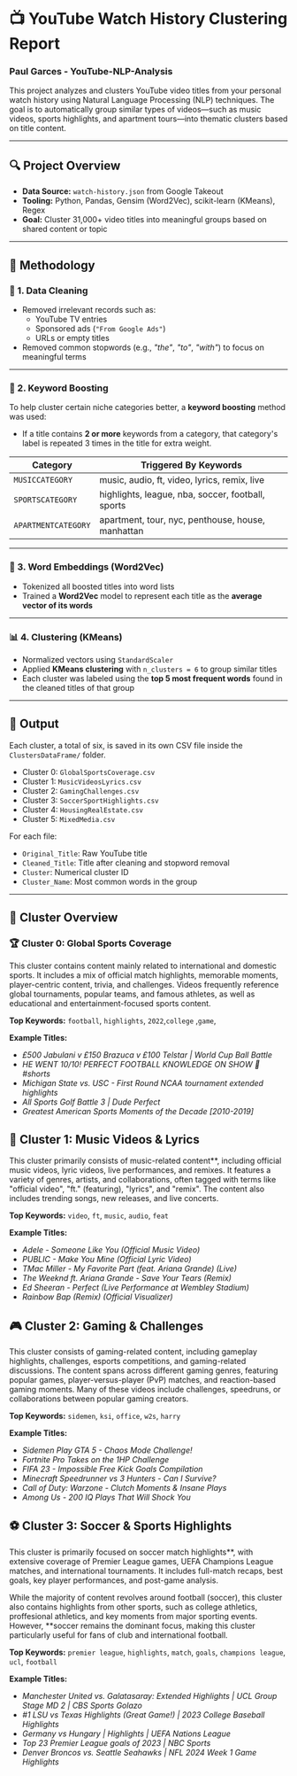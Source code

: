 # 📺 YouTube Watch History Clustering Report
### Paul Garces - YouTube-NLP-Analysis

This project analyzes and clusters YouTube video titles from your personal watch history using Natural Language Processing (NLP) techniques. The goal is to automatically group similar types of videos—such as music videos, sports highlights, and apartment tours—into thematic clusters based on title content.

---

## 🔍 Project Overview

- **Data Source:** `watch-history.json` from Google Takeout
- **Tooling:** Python, Pandas, Gensim (Word2Vec), scikit-learn (KMeans), Regex
- **Goal:** Cluster 31,000+ video titles into meaningful groups based on shared content or topic

---

## 🧠 Methodology

### 🧼 1. Data Cleaning
- Removed irrelevant records such as:
  - YouTube TV entries
  - Sponsored ads (`"From Google Ads"`)
  - URLs or empty titles
- Removed common stopwords (e.g., *"the"*, *"to"*, *"with"*) to focus on meaningful terms

---

### 🎯 2. Keyword Boosting
To help cluster certain niche categories better, a **keyword boosting** method was used:
- If a title contains **2 or more** keywords from a category, that category's label is repeated 3 times in the title for extra weight.

| Category      | Triggered By Keywords                                  |
|---------------|--------------------------------------------------------|
| `MUSICCATEGORY`     | music, audio, ft, video, lyrics, remix, live         |
| `SPORTSCATEGORY`    | highlights, league, nba, soccer, football, sports    |
| `APARTMENTCATEGORY` | apartment, tour, nyc, penthouse, house, manhattan    |

---

### 💬 3. Word Embeddings (Word2Vec)
- Tokenized all boosted titles into word lists
- Trained a **Word2Vec** model to represent each title as the **average vector of its words**

---

### 📊 4. Clustering (KMeans)
- Normalized vectors using `StandardScaler`
- Applied **KMeans clustering** with `n_clusters = 6` to group similar titles
- Each cluster was labeled using the **top 5 most frequent words** found in the cleaned titles of that group

---

## 📁 Output

Each cluster, a total of six, is saved in its own CSV file inside the `ClustersDataFrame/` folder.

- Cluster 0: `GlobalSportsCoverage.csv`
- Cluster 1: `MusicVideosLyrics.csv`
- Cluster 2: `GamingChallenges.csv`
- Cluster 3: `SoccerSportHighlights.csv`
- Cluster 4: `HousingRealEstate.csv`
- Cluster 5: `MixedMedia.csv`

For each file:
- `Original_Title`: Raw YouTube title
- `Cleaned_Title`: Title after cleaning and stopword removal
- `Cluster`: Numerical cluster ID
- `Cluster_Name`: Most common words in the group

---

## 📑 Cluster Overview

### 🏆 Cluster 0: Global Sports Coverage

This cluster contains content mainly related to international and domestic sports. It includes a mix of official match highlights, memorable moments, player-centric content, trivia, and challenges. Videos frequently reference global tournaments, popular teams, and famous athletes, as well as educational and entertainment-focused sports content.

**Top Keywords:** `football`, `highlights`, `2022`,`college` ,`game`, 

**Example Titles:**
- *£500 Jabulani v £150 Brazuca v £100 Telstar | World Cup Ball Battle*  
- *HE WENT 10/10! PERFECT FOOTBALL KNOWLEDGE ON SHOW 👏 #shorts*  
- *Michigan State vs. USC - First Round NCAA tournament extended highlights*  
- *All Sports Golf Battle 3 | Dude Perfect*  
- *Greatest American Sports Moments of the Decade [2010-2019]*

## 🎵 Cluster 1: Music Videos & Lyrics

This cluster primarily consists of music-related content**, including official music videos, lyric videos, live performances, and remixes. It features a variety of genres, artists, and collaborations, often tagged with terms like "official video", "ft." (featuring), "lyrics", and "remix". The content also includes trending songs, new releases, and live concerts.

**Top Keywords:** `video`, `ft`, `music`, `audio`, `feat`

**Example Titles:**
- *Adele - Someone Like You (Official Music Video)*
- *PUBLIC - Make You Mine (Official Lyric Video)*
- *TMac Miller - My Favorite Part (feat. Ariana Grande) (Live)*
- *The Weeknd ft. Ariana Grande - Save Your Tears (Remix)*
- *Ed Sheeran - Perfect (Live Performance at Wembley Stadium)*
- *Rainbow Bap (Remix) (Official Visualizer)*

## 🎮 Cluster 2: Gaming & Challenges

This cluster consists of gaming-related content, including gameplay highlights, challenges, esports competitions, and gaming-related discussions. The content spans across different gaming genres, featuring popular games, player-versus-player (PvP) matches, and reaction-based gaming moments. Many of these videos include challenges, speedruns, or collaborations between popular gaming creators.

**Top Keywords:** `sidemen`, `ksi`, `office`, `w2s`, `harry`

**Example Titles:**
- *Sidemen Play GTA 5 - Chaos Mode Challenge!*
- *Fortnite Pro Takes on the 1HP Challenge*
- *FIFA 23 - Impossible Free Kick Goals Compilation*
- *Minecraft Speedrunner vs 3 Hunters - Can I Survive?*
- *Call of Duty: Warzone - Clutch Moments & Insane Plays*
- *Among Us - 200 IQ Plays That Will Shock You*

## ⚽ Cluster 3: Soccer & Sports Highlights

This cluster is primarily focused on soccer match highlights**, with extensive coverage of Premier League games, UEFA Champions League matches, and international tournaments. It includes full-match recaps, best goals, key player performances, and post-game analysis.

While the majority of content revolves around football (soccer), this cluster also contains highlights from other sports, such as college athletics, proffesional athletics, and key moments from major sporting events. However, **soccer remains the dominant focus, making this cluster particularly useful for fans of club and international football.

**Top Keywords:** `premier league`, `highlights`, `match`, `goals`, `champions league`, `ucl`, `football`

**Example Titles:**
- *Manchester United vs. Galatasaray: Extended Highlights | UCL Group Stage MD 2 | CBS Sports Golazo*
- *#1 LSU vs Texas Highlights (Great Game!) | 2023 College Baseball Highlights*
- *Germany vs Hungary | Highlights | UEFA Nations League*
- *Top 23 Premier League goals of 2023 | NBC Sports*
- *Denver Broncos vs. Seattle Seahawks | NFL 2024 Week 1 Game Highlights*